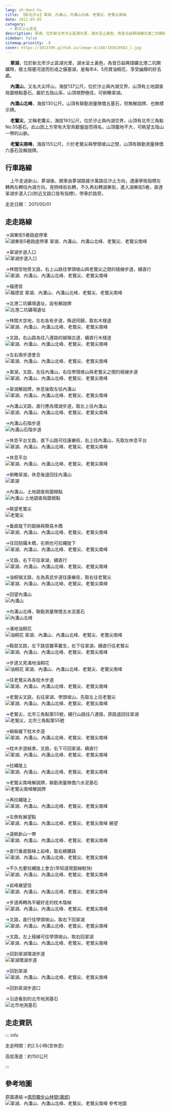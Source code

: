 ```yaml
---
lang: zh-Hant-tw
title: 【新北汐止】翠湖、內溝山、內溝山北峰、老鷲尖、老鷲尖南峰
date: 2011-05-05
category: 
  - 新北上山走走
description: 翠湖，位於新北市汐止區湖光里，湖水呈土黃色，為昔日益興煤礦北港二坑開礦時，廢土阻塞河道而形成之偃塞湖，是每年4、5月賞油桐花、享受幽靜的好去處。 內溝山，又名大尖坪山，海拔137公尺，位於汐止與內湖交界，山頂有土地調查局圖根點基石，屬於五指山系，山頂視野極佳，可俯瞰翠湖。
sidebar: false
sitemap.priority: .8
cover: https://1013399.github.io/image-4/248/185620562_l.jpg
---
```


    **翠湖**，位於新北市汐止區湖光里，湖水呈土黃色，為昔日益興煤礦北港二坑開礦時，廢土阻塞河道而形成之偃塞湖，是每年4、5月賞油桐花、享受幽靜的好去處。  

    **內溝山**，又名大尖坪山，海拔137公尺，位於汐止與內湖交界，山頂有土地調查局圖根點基石，屬於五指山系，山頂視野極佳，可俯瞰翠湖。  

<!-- more -->

    **內溝山北峰**，海拔130公尺，山頂有聯勤測量隊僑五基石，但無解說牌、也無標示牌。  

    **老鷲尖**，又稱老鷹尖，海拔193公尺，位於汐止與內湖交界，山頂有北市三角點No.55基石。此山因上方常有大型鳥獸盤旋而得名，山頂腹地不大，可眺望五指山一帶的山脈。  

    **老鷲尖南峰**，海拔155公尺，介於老鷲尖與學頭坡山之間，山頂有聯勤測量隊僑六基石及解說牌。

## 行車路線
    上午走過新山、夢湖後，開車由夢湖路接汐萬路往汐止方向，遇康寧街指標左轉再左轉往內湖方向，見明峰街右轉，不久再右轉湖東街，進入湖東街5巷，直達翠湖步道入口(附近叉路口皆有指標)，停車於路旁。

走走日期： 2011/05/01

## 走走路線
→湖東街5巷路底停車  
![湖東街5巷路底停車 翠湖、內溝山、內溝山北峰、老鷲尖、老鷲尖南峰](https://1013399.github.io/image-4/248/185620531_l.jpg)

→翠湖步道入口  
![翠湖步道入口](https://1013399.github.io/image-4/248/185620527_l.jpg)

→林間空地旁叉路，右上山路往學頭坡山與老鷲尖之間的稜線步道，續直行  
![翠湖、內溝山、內溝山北峰、老鷲尖、老鷲尖南峰](https://1013399.github.io/image-4/248/185620522_l.jpg)

→福德宮  
![福德宮 翠湖、內溝山、內溝山北峰、老鷲尖、老鷲尖南峰](https://1013399.github.io/image-4/248/185620533_l.jpg)

→北港二坑礦場遺址，設有解說牌  
![北港二坑礦場遺址](https://1013399.github.io/image-4/248/185620537_l.jpg)

→林間大空地，左右各有步道，殊途同歸，取右木棧道  
![翠湖、內溝山、內溝山北峰、老鷲尖、老鷲尖南峰](https://1013399.github.io/image-4/248/185620540_l.jpg)

→叉路，右山路為往八連路的越嶺古道，續直行木棧道  
![翠湖、內溝山、內溝山北峰、老鷲尖、老鷲尖南峰](https://1013399.github.io/image-4/248/185620544_l.jpg)

→左右兩步道會合  
![翠湖、內溝山、內溝山北峰、老鷲尖、老鷲尖南峰](https://1013399.github.io/image-4/248/185620549_l.jpg)

→翠湖，叉路，左往內溝山，右往學頭坡山與老鷲尖之間的稜線步道  
![翠湖、內溝山、內溝山北峰、老鷲尖、老鷲尖南峰](https://1013399.github.io/image-4/248/185620553_l.jpg)

→翠湖解說牌，休息後取左往內溝山  
![翠湖、內溝山、內溝山北峰、老鷲尖、老鷲尖南峰](https://1013399.github.io/image-4/248/185620683_l.jpg)

→內溝山叉路，直行應為環湖步道，取左上往內溝山  
![翠湖、內溝山、內溝山北峰、老鷲尖、老鷲尖南峰](https://1013399.github.io/image-4/248/185620555_l.jpg)

→內溝山石階步道  
![內溝山石階步道](https://1013399.github.io/image-4/248/185620556_l.jpg)

→休息平台叉路，直下山路可往康樂街，右上往內溝山，先取左休息平台  
![翠湖、內溝山、內溝山北峰、老鷲尖、老鷲尖南峰](https://1013399.github.io/image-4/248/185620558_l.jpg)

→休息平台  
![翠湖、內溝山、內溝山北峰、老鷲尖、老鷲尖南峰](https://1013399.github.io/image-4/248/185620565_l.jpg)

→俯瞰翠湖，休息後退回往內溝山  
![翠湖](https://1013399.github.io/image-4/248/185620562_l.jpg)

→內溝山，土地調查局圖根點  
![內溝山 土地調查局圖根點](https://1013399.github.io/image-4/248/185620568_l.jpg)

→眺望老鷲尖  
![老鷲尖](https://1013399.github.io/image-4/248/185620571_l.jpg)

→垂直陡下的鋁梯與簡易木橋  
![翠湖、內溝山、內溝山北峰、老鷲尖、老鷲尖南峰](https://1013399.github.io/image-4/248/185620572_l.jpg)

→往回拍攝木橋，右側也可拉繩陡下  
![翠湖、內溝山、內溝山北峰、老鷲尖、老鷲尖南峰](https://1013399.github.io/image-4/248/185620574_l.jpg)

→叉路，右下可往翠湖，續直行  
![翠湖、內溝山、內溝山北峰、老鷲尖、老鷲尖南峰](https://1013399.github.io/image-4/248/185620577_l.jpg)

→油桐嶺叉路，左為真武步道往康樂街，取右往老鷲尖  
![翠湖、內溝山、內溝山北峰、老鷲尖、老鷲尖南峰](https://1013399.github.io/image-4/248/185620584_l.jpg)

→回望內溝山  
![內溝山](https://1013399.github.io/image-4/248/185620590_l.jpg)

→內溝山北峰，聯勤測量隊僑五水泥基石  
![內溝山北峰](https://1013399.github.io/image-4/248/185620594_l.jpg)

→滿地油桐花  
![油桐花 翠湖、內溝山、內溝山北峰、老鷲尖、老鷲尖南峰](https://1013399.github.io/image-4/248/185620595_l.jpg)

→鞍部叉路，左下路徑雜草叢生，右下往翠湖，續直行往老鷲尖  
![翠湖、內溝山、內溝山北峰、老鷲尖、老鷲尖南峰](https://1013399.github.io/image-4/248/185620598_l.jpg)

→步道又見滿地油桐花  
![油桐花 翠湖、內溝山、內溝山北峰、老鷲尖、老鷲尖南峰](https://1013399.github.io/image-4/248/185620603_l.jpg)

→往老鷲尖為長枕木步道  
![翠湖、內溝山、內溝山北峰、老鷲尖、老鷲尖南峰](https://1013399.github.io/image-4/248/185620608_l.jpg)

→老鷲尖叉路，右往翠湖、學頭坡山，先取左上往老鷲尖  
![翠湖、內溝山、內溝山北峰、老鷲尖、老鷲尖南峰](https://1013399.github.io/image-4/248/185620611_l.jpg)

→老鷲尖，北市三角點第55號，續行山路往八連路，原路退回往翠湖  
![老鷲尖，北市三角點第55號](https://1013399.github.io/image-4/248/185620615_l.jpg)

→蜿蜒緩下枕木步道  
![翠湖、內溝山、內溝山北峰、老鷲尖、老鷲尖南峰](https://1013399.github.io/image-4/248/185620619_l.jpg)

→枕木步道結束，叉路，右下可回翠湖，續直行  
![翠湖、內溝山、內溝山北峰、老鷲尖、老鷲尖南峰](https://1013399.github.io/image-4/248/185620622_l.jpg)

→拉繩陡上  
![翠湖、內溝山、內溝山北峰、老鷲尖、老鷲尖南峰](https://1013399.github.io/image-4/248/185620625_l.jpg)

→老鷲尖南峰解說牌，聯勤測量隊僑六水泥基石  
![老鷲尖南峰解說牌](https://1013399.github.io/image-4/248/185620630_l.jpg)

→再拉繩陡上  
![翠湖、內溝山、內溝山北峰、老鷲尖、老鷲尖南峰](https://1013399.github.io/image-4/248/185620633_l.jpg)

→左側有展望點  
![翠湖、內溝山、內溝山北峰、老鷲尖、老鷲尖南峰 展望](https://1013399.github.io/image-4/248/185620635_l.jpg)

→遠眺新山一帶  
![翠湖、內溝山、內溝山北峰、老鷲尖、老鷲尖南峰](https://1013399.github.io/image-4/248/185620637_l.jpg)

→直行垂直鋁梯上岩峰，取右繞腰路  
![翠湖、內溝山、內溝山北峰、老鷲尖、老鷲尖南峰](https://1013399.github.io/image-4/248/185620641_l.jpg)

→不久也要拉繩陡上會合(早知道爬鋁梯較快)  
![翠湖、內溝山、內溝山北峰、老鷲尖、老鷲尖南峰](https://1013399.github.io/image-4/248/185620646_l.jpg)

→岩峰展望佳  
![翠湖、內溝山、內溝山北峰、老鷲尖、老鷲尖南峰](https://1013399.github.io/image-4/248/185620648_l.jpg)

→步道再轉為平緩好走的枕木階梯  
![翠湖、內溝山、內溝山北峰、老鷲尖、老鷲尖南峰](https://1013399.github.io/image-4/248/185620653_l.jpg)

→叉路，直行往學頭坡山，取右下回翠湖  
![翠湖、內溝山、內溝山北峰、老鷲尖、老鷲尖南峰](https://1013399.github.io/image-4/248/185620658_l.jpg)

→叉路，左上稜線可往學頭坡山，取右回翠湖  
![翠湖、內溝山、內溝山北峰、老鷲尖、老鷲尖南峰](https://1013399.github.io/image-4/248/185620666_l.jpg)

→回到翠湖環湖步道  
![翠湖環湖步道](https://1013399.github.io/image-4/248/185620672_l.jpg)

→回到翠湖  
![翠湖、內溝山、內溝山北峰、老鷲尖、老鷲尖南峰](https://1013399.github.io/image-4/248/185620678_l.jpg)

→回到翠湖步道口

→沿途看到的北市地測基石  
![北市地測基石](https://1013399.github.io/image-4/248/185620689_l.jpg)

## 走走資訊

::: info

走走時間：約2.5小時(含休息)

高低落差：約150公尺

:::

## 參考地圖
原圖連結→[偶而獨步山林間(蕭郎)](http://www.yougoipay.com/kenny/w974/index.htm)  
![翠湖、內溝山、內溝山北峰、老鷲尖、老鷲尖南峰 參考地圖](https://1013399.github.io/image-4/248/185621316_l.jpg)